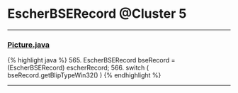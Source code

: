 # EscherBSERecord @Cluster 5

***

### [Picture.java](https://searchcode.com/codesearch/view/97384428/)
{% highlight java %}
565. EscherBSERecord bseRecord = (EscherBSERecord) escherRecord;
566. switch ( bseRecord.getBlipTypeWin32() )
{% endhighlight %}

***

